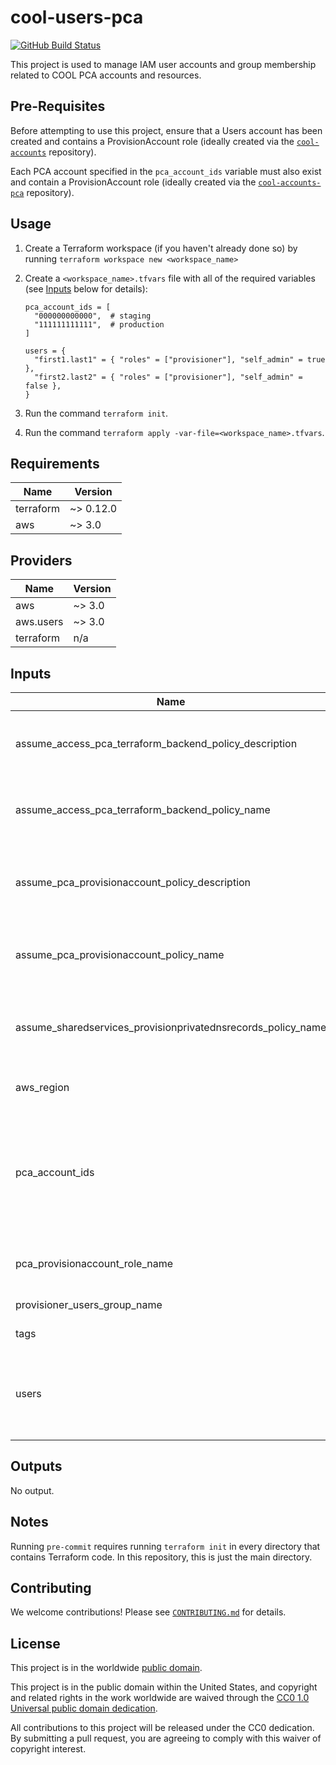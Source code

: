 # cool-users-pca #

[![GitHub Build Status](https://github.com/cisagov/cool-users-pca/workflows/build/badge.svg)](https://github.com/cisagov/cool-users-pca/actions)

This project is used to manage IAM user accounts and group membership related
to COOL PCA accounts and resources.

## Pre-Requisites ##

Before attempting to use this project, ensure that a Users account has been
created and contains a ProvisionAccount role (ideally created via the
[`cool-accounts`](https://github.com/cisagov/cool-accounts) repository).

Each PCA account specified in the `pca_account_ids` variable must also exist
and contain a ProvisionAccount role (ideally created via the
[`cool-accounts-pca`](https://github.com/cisagov/cool-accounts-pca) repository).

## Usage ##

1. Create a Terraform workspace (if you haven't already done so) by running
   `terraform workspace new <workspace_name>`
1. Create a `<workspace_name>.tfvars` file with all of the required
   variables (see [Inputs](#Inputs) below for details):

   ```hcl
   pca_account_ids = [
     "000000000000",  # staging
     "111111111111",  # production
   ]

   users = {
     "first1.last1" = { "roles" = ["provisioner"], "self_admin" = true },
     "first2.last2" = { "roles" = ["provisioner"], "self_admin" = false },
   }
   ```

1. Run the command `terraform init`.
1. Run the command `terraform apply
   -var-file=<workspace_name>.tfvars`.

## Requirements ##

| Name | Version |
|------|---------|
| terraform | ~> 0.12.0 |
| aws | ~> 3.0 |

## Providers ##

| Name | Version |
|------|---------|
| aws | ~> 3.0 |
| aws.users | ~> 3.0 |
| terraform | n/a |

## Inputs ##

| Name | Description | Type | Default | Required |
|------|-------------|------|---------|:--------:|
| assume_access_pca_terraform_backend_policy_description | The description to associate with the IAM policy that allows assumption of the role that allows access to PCA-related Terraform backend resources. | `string` | `Allow assumption of the AccessPCATerraformBackend role in the Terraform account.` | no |
| assume_access_pca_terraform_backend_policy_name | The name to assign the IAM policy that allows assumption of the role that allows access to PCA-related Terraform backend resources. | `string` | `AssumeAccessPCATerraformBackend` | no |
| assume_pca_provisionaccount_policy_description | The description to associate with the IAM policy that allows assumption of the role that allows access to provision all AWS resources in the PCA account(s). | `string` | `Allow assumption of the ProvisionAccount role in the PCA account(s).` | no |
| assume_pca_provisionaccount_policy_name | The name to assign the IAM policy that allows assumption of the role that allows access to provision all AWS resources in the PCA account(s). | `string` | `PCA-AssumeProvisionAccount` | no |
| assume_sharedservices_provisionprivatednsrecords_policy_name | The name to assign the IAM policy that allows assumption of the role that allows access to provision DNS records in private zones in the Shared Services account. | `string` | `SharedServices-AssumeProvisionPrivateDNSRecords` | no |
| aws_region | The AWS region where the non-global resources are to be provisioned (e.g. "us-east-1"). | `string` | `us-east-1` | no |
| pca_account_ids | The list of PCA account IDs (e.g. ["000000000000", "111111111111"]).  Each account must contain a role that can be assumed to provision AWS resources in that account and that role must match the name in the pca_provisionaccount_role_name variable. | `list(string)` | n/a | yes |
| pca_provisionaccount_role_name | The name of the IAM role that allows sufficient permissions to provision all AWS resources in the PCA account(s). | `string` | `ProvisionAccount` | no |
| provisioner_users_group_name | The name of the group to be created for provisioner users. | `string` | `pca_provisioners` | no |
| tags | Tags to apply to all AWS resources created. | `map(string)` | `{}` | no |
| users | A map containing the usernames of each PCA user and a list of roles assigned to that user.  The only currently-defined role is "provisioner".  Example: { "firstname1.lastname1" = { "roles" = [ "provisioner" ] } } | `map(map(list(string)))` | n/a | yes |

## Outputs ##

No output.

## Notes ##

Running `pre-commit` requires running `terraform init` in every directory that
contains Terraform code. In this repository, this is just the main directory.

## Contributing ##

We welcome contributions!  Please see [`CONTRIBUTING.md`](CONTRIBUTING.md) for
details.

## License ##

This project is in the worldwide [public domain](LICENSE).

This project is in the public domain within the United States, and
copyright and related rights in the work worldwide are waived through
the [CC0 1.0 Universal public domain
dedication](https://creativecommons.org/publicdomain/zero/1.0/).

All contributions to this project will be released under the CC0
dedication. By submitting a pull request, you are agreeing to comply
with this waiver of copyright interest.
